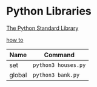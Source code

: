 # Python Libraries

[The Python Standard Library](https://docs.python.org/3/library/)

[how to](docs.python.org/3/howto/) 


| Name  | Command |
| ------------- | ------------- |
| set  | `python3 houses.py`  |
| global  | `python3 bank.py`  |




